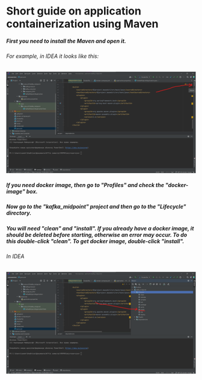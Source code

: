 # Short guide on application containerization using Maven

##### First you need to install the Maven and open it.
###### For example, in IDEA it looks like this:
![OpenMaven](images/OpenMaven.png)
##### If you need docker image, then go to "Profiles" and check the "docker-image" box.
##### Now go to the "kafka_midpoint" project and then go to the "Lifecycle" directory.
##### You will need "clean" and "install". If you already have a docker image, it should be deleted before starting, otherwise an error may occur. To do this double-click "clean". To get docker image, double-click "install".
###### In IDEA
![Install](images/Install.png)